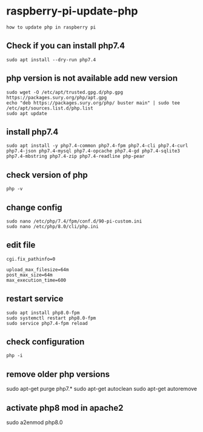 # raspberry-pi-update-php
```
how to update php in raspberry pi
```

## Check if you can install php7.4
```
sudo apt install --dry-run php7.4
```


## php version is not available add new version
```
sudo wget -O /etc/apt/trusted.gpg.d/php.gpg https://packages.sury.org/php/apt.gpg
echo "deb https://packages.sury.org/php/ buster main" | sudo tee /etc/apt/sources.list.d/php.list
sudo apt update
```


## install php7.4
```
sudo apt install -y php7.4-common php7.4-fpm php7.4-cli php7.4-curl php7.4-json php7.4-mysql php7.4-opcache php7.4-gd php7.4-sqlite3 php7.4-mbstring php7.4-zip php7.4-readline php-pear
```


## check version of php
```
php -v
```


## change config
```
sudo nano /etc/php/7.4/fpm/conf.d/90-pi-custom.ini
sudo nano /etc/php/8.0/cli/php.ini 
```

## edit file
```
cgi.fix_pathinfo=0

upload_max_filesize=64m
post_max_size=64m
max_execution_time=600
```

## restart service
```
sudo apt install php8.0-fpm
sudo systemctl restart php8.0-fpm
sudo service php7.4-fpm reload
```

## check configuration
```
php -i
```

## remove older php versions
sudo apt-get purge php7.*
sudo apt-get autoclean
sudo apt-get autoremove


## activate php8 mod in apache2
sudo a2enmod php8.0
